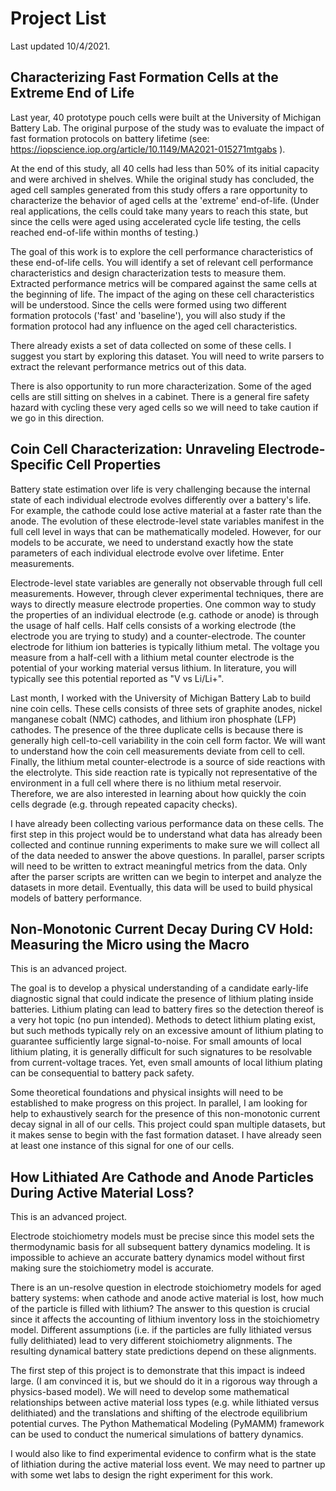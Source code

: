 # Project List

Last updated 10/4/2021.


## Characterizing Fast Formation Cells at the Extreme End of Life

Last year, 40 prototype pouch cells were built at the University of Michigan
Battery Lab. The original purpose of the study was to evaluate the impact of
fast formation protocols on battery lifetime (see:
https://iopscience.iop.org/article/10.1149/MA2021-015271mtgabs ).

At the end of this study, all 40 cells had less than 50% of its initial capacity
and were archived in shelves. While the original study has concluded, the aged
cell samples generated from this study offers a rare opportunity to characterize
the behavior of aged cells at the 'extreme' end-of-life. (Under real
applications, the cells could take many years to reach this state, but since the
cells were aged using accelerated cycle life testing, the cells reached
end-of-life within months of testing.)

The goal of this work is to explore the cell performance characteristics of
these end-of-life cells. You will identify a set of relevant cell performance
characteristics and design characterization tests to measure them. Extracted
performance metrics will be compared against the same cells at the beginning of
life. The impact of the aging on these cell characteristics will be understood.
Since the cells were formed using two different formation protocols ('fast' and
'baseline'), you will also study if the formation protocol had any influence on
the aged cell characteristics.

There already exists a set of data collected on some of these cells. I suggest
you start by exploring this dataset. You will need to write parsers to extract
the relevant performance metrics out of this data.

There is also opportunity to run more characterization. Some of the aged cells
are still sitting on shelves in a cabinet. There is a general fire safety hazard
with cycling these very aged cells so we will need to take caution if we go in
this direction.


## Coin Cell Characterization: Unraveling Electrode-Specific Cell Properties

Battery state estimation over life is very challenging because the internal
state of each individual electrode evolves differently over a battery's life.
For example, the cathode could lose active material at a faster rate than the
anode. The evolution of these electrode-level state variables manifest in the
full cell level in ways that can be mathematically modeled. However, for our
models to be accurate, we need to understand exactly how the state parameters of
each individual electrode evolve over lifetime. Enter measurements.

Electrode-level state variables are generally not observable through full cell
measurements. However, through clever experimental techniques, there are ways to
directly measure electrode properties. One common way to study the properties of
an individual electrode (e.g. cathode or anode) is through the usage of half
cells. Half cells consists of a working electrode (the electrode you are trying
to study) and a counter-electrode. The counter electrode for lithium ion
batteries is typically lithium metal. The voltage you measure from a half-cell
with a lithium metal counter electrode is the potential of your working material
versus lithium. In literature, you will typically see this potential reported as
"V vs Li/Li+".

Last month, I worked with the University of Michigan Battery Lab to build nine
coin cells. These cells consists of three sets of graphite anodes, nickel
manganese cobalt (NMC) cathodes, and lithium iron phosphate (LFP) cathodes. The
presence of the three duplicate cells is because there is generally high
cell-to-cell variability in the coin cell form factor. We will want to
understand how the coin cell measurements deviate from cell to cell. Finally,
the lithium metal counter-electrode is a source of side reactions with the
electrolyte. This side reaction rate is typically not representative of the
environment in a full cell where there is no lithium metal reservoir. Therefore,
we are also interested in learning about how quickly the coin cells degrade
(e.g. through repeated capacity checks).

I have already been collecting various performance data on these cells. The
first step in this project would be to understand what data has already been
collected and continue running experiments to make sure we will collect all of
the data needed to answer the above questions. In parallel, parser scripts will
need to be written to extract meaningful metrics from the data. Only after the
parser scripts are written can we begin to interpet and analyze the datasets in
more detail. Eventually, this data will be used to build physical models of
battery performance.


## Non-Monotonic Current Decay During CV Hold: Measuring the Micro using the Macro

This is an advanced project.

The goal is to develop a physical understanding of a candidate early-life
diagnostic signal that could indicate the presence of lithium plating inside
batteries. Lithium plating can lead to battery fires so the detection thereof is
a very hot topic (no pun intended). Methods to detect lithium plating exist, but
such methods typically rely on an excessive amount of lithium plating to
guarantee sufficiently large signal-to-noise. For small amounts of local lithium
plating, it is generally difficult for such signatures to be resolvable from
current-voltage traces. Yet, even small amounts of local lithium plating can be
consequential to battery pack safety.

Some theoretical foundations and physical insights will need to be established
to make progress on this project. In parallel, I am looking for help to
exhaustively search for the presence of this non-monotonic current decay signal
in all of our cells. This project could span multiple datasets, but it makes
sense to begin with the fast formation dataset. I have already seen at least one
instance of this signal for one of our cells.


## How Lithiated Are Cathode and Anode Particles During Active Material Loss?

This is an advanced project.

Electrode stoichiometry models must be precise since this model sets the
thermodynamic basis for all subsequent battery dynamics modeling. It is
impossible to achieve an accurate battery dynamics model without first making
sure the stoichiometry model is accurate.

There is an un-resolve question in electrode stoichiometry models for aged
battery systems: when cathode and anode active material is lost, how much of the
particle is filled with lithium? The answer to this question is crucial since it
affects the accounting of lithium inventory loss in the stoichiometry model.
Different assumptions (i.e. if the particles are fully lithiated versus fully
delithiated) lead to very different stoichiometry alignments. The resulting
dynamical battery state predictions depend on these alignments.

The first step of this project is to demonstrate that this impact is indeed
large. (I am convinced it is, but we should do it in a rigorous way through a
physics-based model). We will need to develop some mathematical relationships
between active material loss types (e.g. while lithiated versus delithiated) and
the translations and shifting of the electrode equilibrium potential curves. The
Python Mathematical Modeling (PyMAMM) framework can be used to conduct the
numerical simulations of battery dynamics.

I would also like to find experimental evidence to confirm what is the state of
lithiation during the active material loss event. We may need to partner up with
some wet labs to design the right experiment for this work.

